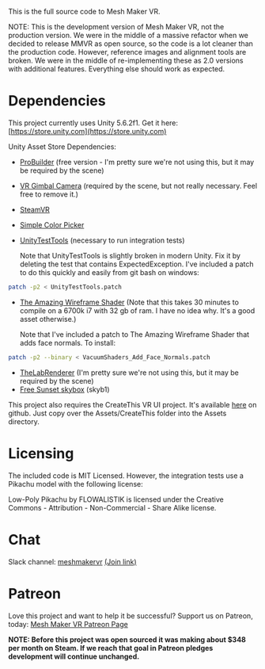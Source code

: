 This is the full source code to Mesh Maker VR.

NOTE: This is the development version of Mesh Maker VR, not the production version. We were in the middle of a massive refactor when we decided to release MMVR as open source, so the code is a lot cleaner than the production code. However, reference images and alignment tools are broken. We were in the middle of re-implementing these as 2.0 versions with additional features. Everything else should work as expected.

# Dependencies

This project currently uses Unity 5.6.2f1. Get it here: [https://store.unity.com](https://store.unity.com)

Unity Asset Store Dependencies:
* [ProBuilder](https://www.assetstore.unity3d.com/#!/content/11919?aid=1100l35sb) (free version - I'm pretty sure we're not using this, but it may be required by the scene)
* [VR Gimbal Camera](https://www.assetstore.unity3d.com/#!/content/92219?aid=1100l35sb) (required by the scene, but not really necessary. Feel free to remove it.)
* [SteamVR](https://www.assetstore.unity3d.com/#!/content/32647?aid=1100l35sb)
* [Simple Color Picker](https://www.assetstore.unity3d.com/#!/content/7353?aid=1100l35sb)
* [UnityTestTools](https://www.assetstore.unity3d.com/#!/content/13802?aid=1100l35sb) (necessary to run integration tests)

  Note that UnityTestTools is slightly broken in modern Unity. Fix it by deleting the test that contains ExpectedException. I've included a patch to do this quickly and easily from git bash on windows:
```bash
patch -p2 < UnityTestTools.patch
```

* [The Amazing Wireframe Shader](https://www.assetstore.unity3d.com/#!/content/18794?aid=1100l35sb) (Note that this takes 30 minutes to compile on a 6700k i7 with 32 gb of ram. I have no idea why. It's a good asset otherwise.)

  Note that I've included a patch to The Amazing Wireframe Shader that adds face normals. To install:
```bash
patch -p2 --binary < VacuumShaders_Add_Face_Normals.patch
```
* [TheLabRenderer](https://www.assetstore.unity3d.com/#!/content/63141?aid=1100l35sb) (I'm pretty sure we're not using this, but it may be required by the scene)
* [Free Sunset skybox](https://www.assetstore.unity3d.com/#!/content/4183?aid=1100l35sb) (skyb1)

This project also requires the CreateThis VR UI project. It's available [here](https://github.com/createthis/createthis_vr_ui) on github. Just copy over the Assets/CreateThis folder into the Assets directory.

# Licensing

The included code is MIT Licensed. However, the integration tests use a Pikachu model with the following license:

Low-Poly Pikachu by FLOWALISTIK is licensed under the Creative Commons - Attribution - Non-Commercial - Share Alike license.

# Chat

Slack channel: [meshmakervr](https://meshmakervr.slack.com) [(Join link)](https://meshmakervr.slack.com/signup)

# Patreon

Love this project and want to help it be successful? Support us on Patreon, today: [Mesh Maker VR Patreon Page](https://www.patreon.com/createthis)

**NOTE: Before this project was open sourced it was making about $348 per month on Steam. If we reach that goal in Patreon pledges development will continue unchanged.**
